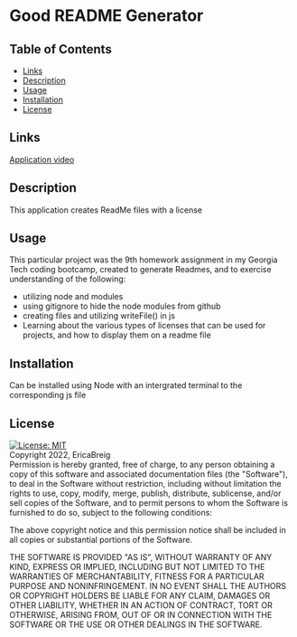 # Good README Generator
  ## Table of Contents
- [Links](#links)
- [Description](#description)
- [Usage](#usage)
- [Installation](#installation)
- [License](#license)
## Links
[Application video](https://drive.google.com/drive/folders/1mxcdHzG3yiLBd9thA1PziNMIIs7hLf0w?usp=sharing)
## Description
This application creates ReadMe files with a license
## Usage
This particular project was the 9th homework assignment in my Georgia Tech coding bootcamp, created to generate Readmes, and to exercise understanding of the following:
- utilizing node and modules
- using gitignore to hide the node modules from github
- creating files and utilizing writeFile() in js
- Learning about the various types of licenses that can be used for projects, and how to display them on a readme file
## Installation
Can be installed using Node with an intergrated terminal to the corresponding js file
## License
[![License: MIT](https://img.shields.io/badge/License-MIT-yellow.svg)](https://opensource.org/licenses/MIT)
<br/>
Copyright 2022, EricaBreig <br/>
Permission is hereby granted, free of charge, to any person obtaining a copy of this software and associated documentation files (the "Software"), to deal in the Software without restriction, including without limitation the rights to use, copy, modify, merge, publish, distribute, sublicense, and/or sell copies of the Software, and to permit persons to whom the Software is furnished to do so, subject to the following conditions:

The above copyright notice and this permission notice shall be included in all copies or substantial portions of the Software.

THE SOFTWARE IS PROVIDED "AS IS", WITHOUT WARRANTY OF ANY KIND, EXPRESS OR IMPLIED, INCLUDING BUT NOT LIMITED TO THE WARRANTIES OF MERCHANTABILITY, FITNESS FOR A PARTICULAR PURPOSE AND NONINFRINGEMENT. IN NO EVENT SHALL THE AUTHORS OR COPYRIGHT HOLDERS BE LIABLE FOR ANY CLAIM, DAMAGES OR OTHER LIABILITY, WHETHER IN AN ACTION OF CONTRACT, TORT OR OTHERWISE, ARISING FROM, OUT OF OR IN CONNECTION WITH THE SOFTWARE OR THE USE OR OTHER DEALINGS IN THE SOFTWARE.